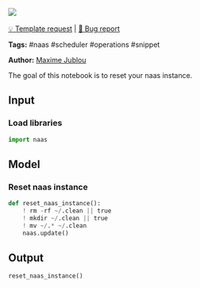 <a href="https://app.naas.ai/user-redirect/naas/downloader?url=https://raw.githubusercontent.com/jupyter-naas/awesome-notebooks/master/Naas/Naas_Reset_Instance.ipynb" target="_parent"><img src="https://naasai-public.s3.eu-west-3.amazonaws.com/open_in_naas.svg"/></a><br><br><a href="https://github.com/jupyter-naas/awesome-notebooks/issues/new?assignees=&labels=&template=template-request.md&title=Tool+-+Action+of+the+notebook+">💡 Template request</a> | <a href="https://github.com/jupyter-naas/awesome-notebooks/issues/new?assignees=&labels=&template=bug_report.md&title=">🚨 Bug report</a>

**Tags:** #naas #scheduler #operations #snippet

**Author:** [Maxime Jublou](https://www.linkedin.com/in/maximejublou)

The goal of this notebook is to reset your naas instance.

## Input

### Load libraries


```python
import naas
```

## Model

### Reset naas instance


```python
def reset_naas_instance():
    ! rm -rf ~/.clean || true
    ! mkdir ~/.clean || true
    ! mv ~/.* ~/.clean
    naas.update()
```

## Output


```python
reset_naas_instance()
```
